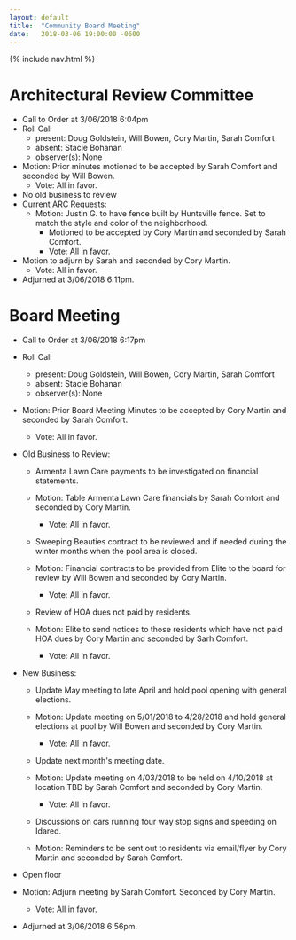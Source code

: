 ```yaml
---
layout: default
title:  "Community Board Meeting"
date:   2018-03-06 19:00:00 -0600
---
```


{% include nav.html %}

# Architectural Review Committee

- Call to Order at 3/06/2018 6:04pm
- Roll Call
    - present: Doug Goldstein, Will Bowen, Cory Martin, Sarah Comfort
    - absent: Stacie Bohanan
    - observer(s): None
- Motion: Prior minutes motioned to be accepted by Sarah Comfort and seconded by Will Bowen.
  - Vote: All in favor.
- No old business to review
- Current ARC Requests:
  - Motion: Justin G. to have fence built by Huntsville fence. Set to match the style and color of the neighborhood.
    - Motioned to be accepted by Cory Martin and seconded by Sarah Comfort.
    - Vote: All in favor.
- Motion to adjurn by Sarah and seconded by Cory Martin.
  - Vote: All in favor.
- Adjurned at 3/06/2018 6:11pm.

# Board Meeting

- Call to Order at 3/06/2018 6:17pm
- Roll Call
    - present: Doug Goldstein, Will Bowen, Cory Martin, Sarah Comfort
    - absent: Stacie Bohanan
    - observer(s): None
- Motion: Prior Board Meeting Minutes to be accepted by Cory Martin and seconded by Sarah Comfort.
  - Vote: All in favor.
  
- Old Business to Review:
  - Armenta Lawn Care payments to be investigated on financial statements.
  - Motion: Table Armenta Lawn Care financials by Sarah Comfort and seconded by Cory Martin.
    - Vote: All in favor.
    
  - Sweeping Beauties contract to be reviewed and if needed during the winter months when the pool area is closed.
  - Motion: Financial contracts to be provided from Elite to the board for review by Will Bowen and seconded by Cory Martin.
    - Vote: All in favor.
   
  - Review of HOA dues not paid by residents.
  - Motion: Elite to send notices to those residents which have not paid HOA dues by Cory Martin and seconded by Sarh Comfort.
    - Vote: All in favor.
    
- New Business:
  - Update May meeting to late April and hold pool opening with general elections.
  - Motion: Update meeting on 5/01/2018 to 4/28/2018 and hold general elections at pool by Will Bowen and seconded by Cory Martin.
    - Vote: All in favor.

  - Update next month's meeting date.
  - Motion: Update meeting on 4/03/2018 to be held on 4/10/2018 at location TBD by Sarah Comfort and seconded by Cory Martin.
    - Vote: All in favor.
    
  - Discussions on cars running four way stop signs and speeding on Idared. 
  - Motion: Reminders to be sent out to residents via email/flyer by Cory Martin and seconded by Sarah Comfort.

- Open floor
- Motion: Adjurn meeting by Sarah Comfort. Seconded by Cory Martin. 
  - Vote: All in favor.
- Adjurned at 3/06/2018 6:56pm.
